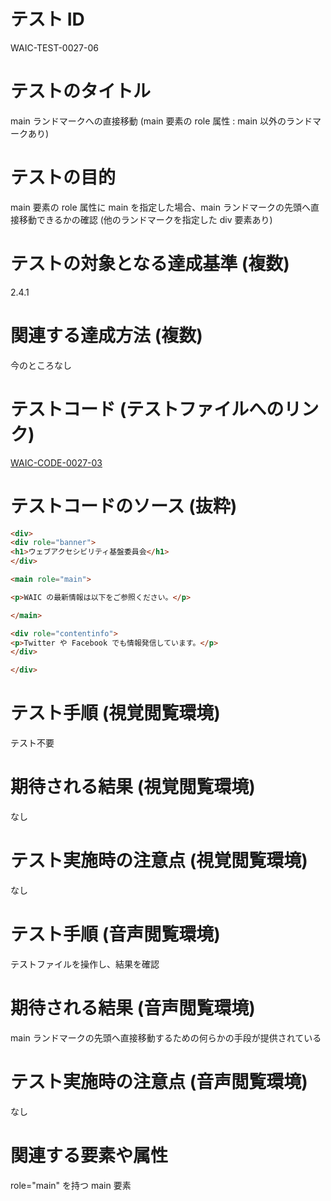 

# テスト ID
WAIC-TEST-0027-06

# テストのタイトル
main ランドマークへの直接移動 (main 要素の role 属性 : main 以外のランドマークあり)

# テストの目的
main 要素の role 属性に main を指定した場合、main ランドマークの先頭へ直接移動できるかの確認 (他のランドマークを指定した div 要素あり)

# テストの対象となる達成基準 (複数)
2.4.1

# 関連する達成方法 (複数)
今のところなし

# テストコード (テストファイルへのリンク)
[WAIC-CODE-0027-03](https://waic.github.io/as_test/WAIC-CODE/WAIC-CODE-0027-03.html)

# テストコードのソース (抜粋)
```html
<div>
<div role="banner">
<h1>ウェブアクセシビリティ基盤委員会</h1>
</div>

<main role="main">

<p>WAIC の最新情報は以下をご参照ください。</p>

</main>

<div role="contentinfo">
<p>Twitter や Facebook でも情報発信しています。</p>
</div>

</div>

```
# テスト手順 (視覚閲覧環境)
テスト不要

# 期待される結果 (視覚閲覧環境)
なし

# テスト実施時の注意点 (視覚閲覧環境)
なし

# テスト手順 (音声閲覧環境)
テストファイルを操作し、結果を確認

# 期待される結果 (音声閲覧環境)
main ランドマークの先頭へ直接移動するための何らかの手段が提供されている

# テスト実施時の注意点 (音声閲覧環境)
なし

# 関連する要素や属性
role="main" を持つ main 要素


